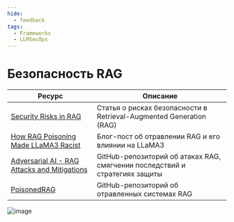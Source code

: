 ```yaml
---
hide:
  - feedback
tags:
  - Frameworks
  - LLMSecOps
---
```


# Безопасность RAG

| Ресурс | Описание |
|--------|----------|
| [Security Risks in RAG](https://ironcorelabs.com/security-risks-rag/) | Статья о рисках безопасности в Retrieval-Augmented Generation (RAG) |
| [How RAG Poisoning Made LLaMA3 Racist](https://medium.com/m/global-identity-2?redirectUrl=https%3A%2F%2Fblog.repello.ai%2Fhow-rag-poisoning-made-llama3-racist-1c5e390dd564) | Блог-пост об отравлении RAG и его влиянии на LLaMA3 |
| [Adversarial AI - RAG Attacks and Mitigations](https://github.com/wearetyomsmnv/Adversarial-AI---Attacks-Mitigations-and-Defense-Strategies/tree/main/ch15/RAG) | GitHub-репозиторий об атаках RAG, смягчении последствий и стратегиях защиты |
| [PoisonedRAG](https://github.com/sleeepeer/PoisonedRAG) | GitHub-репозиторий об отравленных системах RAG |

![image](https://github.com/user-attachments/assets/e0df02b1-9d7d-40ac-ba1b-b6f69ae68073)